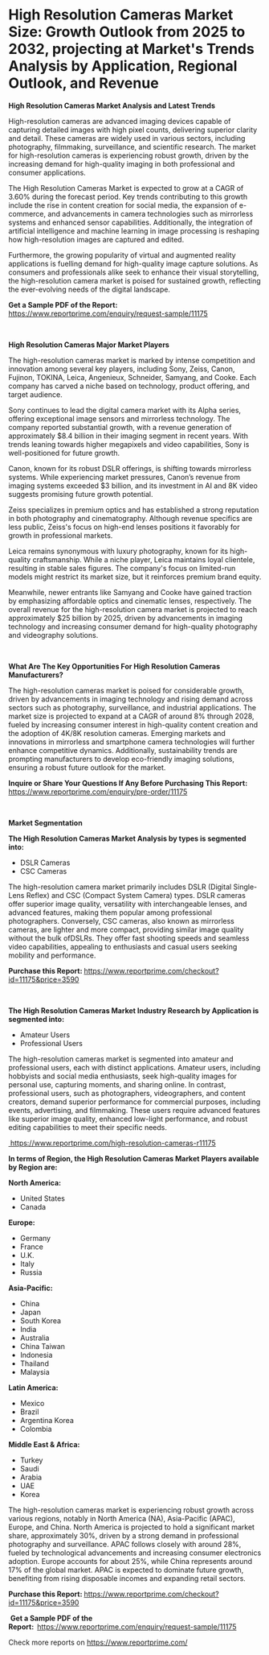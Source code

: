 <p><h1>High Resolution Cameras Market Size: Growth Outlook from 2025 to 2032, projecting at Market's Trends Analysis by Application, Regional Outlook, and Revenue</h1></p><p><strong>High Resolution Cameras Market Analysis and Latest Trends</strong></p>
<p><p>High-resolution cameras are advanced imaging devices capable of capturing detailed images with high pixel counts, delivering superior clarity and detail. These cameras are widely used in various sectors, including photography, filmmaking, surveillance, and scientific research. The market for high-resolution cameras is experiencing robust growth, driven by the increasing demand for high-quality imaging in both professional and consumer applications.</p><p>The High Resolution Cameras Market is expected to grow at a CAGR of 3.60% during the forecast period. Key trends contributing to this growth include the rise in content creation for social media, the expansion of e-commerce, and advancements in camera technologies such as mirrorless systems and enhanced sensor capabilities. Additionally, the integration of artificial intelligence and machine learning in image processing is reshaping how high-resolution images are captured and edited.</p><p>Furthermore, the growing popularity of virtual and augmented reality applications is fuelling demand for high-quality image capture solutions. As consumers and professionals alike seek to enhance their visual storytelling, the high-resolution camera market is poised for sustained growth, reflecting the ever-evolving needs of the digital landscape.</p></p>
<p><strong>Get a Sample PDF of the Report:&nbsp;</strong> <a href="https://www.reportprime.com/enquiry/request-sample/11175?utm_campaign=2634&utm_medium=2&utm_source=Github&utm_content=ia&utm_term=20032025&utm_id=high-resolution-cameras">https://www.reportprime.com/enquiry/request-sample/11175</a></p>
<p>&nbsp;</p>
<p><strong>High Resolution Cameras Major Market Players</strong></p>
<p><p>The high-resolution cameras market is marked by intense competition and innovation among several key players, including Sony, Zeiss, Canon, Fujinon, TOKINA, Leica, Angenieux, Schneider, Samyang, and Cooke. Each company has carved a niche based on technology, product offering, and target audience.</p><p>Sony continues to lead the digital camera market with its Alpha series, offering exceptional image sensors and mirrorless technology. The company reported substantial growth, with a revenue generation of approximately $8.4 billion in their imaging segment in recent years. With trends leaning towards higher megapixels and video capabilities, Sony is well-positioned for future growth.</p><p>Canon, known for its robust DSLR offerings, is shifting towards mirrorless systems. While experiencing market pressures, Canon’s revenue from imaging systems exceeded $3 billion, and its investment in AI and 8K video suggests promising future growth potential.</p><p>Zeiss specializes in premium optics and has established a strong reputation in both photography and cinematography. Although revenue specifics are less public, Zeiss's focus on high-end lenses positions it favorably for growth in professional markets.</p><p>Leica remains synonymous with luxury photography, known for its high-quality craftsmanship. While a niche player, Leica maintains loyal clientele, resulting in stable sales figures. The company's focus on limited-run models might restrict its market size, but it reinforces premium brand equity.</p><p>Meanwhile, newer entrants like Samyang and Cooke have gained traction by emphasizing affordable optics and cinematic lenses, respectively. The overall revenue for the high-resolution camera market is projected to reach approximately $25 billion by 2025, driven by advancements in imaging technology and increasing consumer demand for high-quality photography and videography solutions.</p></p>
<p>&nbsp;</p>
<p><strong>What Are The Key Opportunities For High Resolution Cameras Manufacturers?</strong></p>
<p><p>The high-resolution cameras market is poised for considerable growth, driven by advancements in imaging technology and rising demand across sectors such as photography, surveillance, and industrial applications. The market size is projected to expand at a CAGR of around 8% through 2028, fueled by increasing consumer interest in high-quality content creation and the adoption of 4K/8K resolution cameras. Emerging markets and innovations in mirrorless and smartphone camera technologies will further enhance competitive dynamics. Additionally, sustainability trends are prompting manufacturers to develop eco-friendly imaging solutions, ensuring a robust future outlook for the market.</p></p>
<p><strong>Inquire or Share Your Questions If Any Before Purchasing This Report:</strong> <a href="https://www.reportprime.com/enquiry/pre-order/11175?utm_campaign=2634&utm_medium=2&utm_source=Github&utm_content=ia&utm_term=20032025&utm_id=high-resolution-cameras">https://www.reportprime.com/enquiry/pre-order/11175</a></p>
<p>&nbsp;</p>
<p><strong>Market Segmentation</strong></p>
<p><strong>The High Resolution Cameras Market Analysis by types is segmented into:</strong></p>
<p><ul><li>DSLR Cameras</li><li>CSC Cameras</li></ul></p>
<p><p>The high-resolution camera market primarily includes DSLR (Digital Single-Lens Reflex) and CSC (Compact System Camera) types. DSLR cameras offer superior image quality, versatility with interchangeable lenses, and advanced features, making them popular among professional photographers. Conversely, CSC cameras, also known as mirrorless cameras, are lighter and more compact, providing similar image quality without the bulk ofDSLRs. They offer fast shooting speeds and seamless video capabilities, appealing to enthusiasts and casual users seeking mobility and performance.</p></p>
<p><strong>Purchase this Report:&nbsp;</strong><a href="https://www.reportprime.com/checkout?id=11175&price=3590&utm_campaign=2634&utm_medium=2&utm_source=Github&utm_content=ia&utm_term=20032025&utm_id=high-resolution-cameras">https://www.reportprime.com/checkout?id=11175&price=3590</a></p>
<p>&nbsp;</p>
<p><strong>The High Resolution Cameras Market Industry Research by Application is segmented into:</strong></p>
<p><ul><li>Amateur Users</li><li>Professional Users</li></ul></p>
<p><p>The high-resolution cameras market is segmented into amateur and professional users, each with distinct applications. Amateur users, including hobbyists and social media enthusiasts, seek high-quality images for personal use, capturing moments, and sharing online. In contrast, professional users, such as photographers, videographers, and content creators, demand superior performance for commercial purposes, including events, advertising, and filmmaking. These users require advanced features like superior image quality, enhanced low-light performance, and robust editing capabilities to meet their specific needs.</p></p>
<p><a href="https://www.reportprime.com/high-resolution-cameras-r11175?utm_campaign=2634&utm_medium=2&utm_source=Github&utm_content=ia&utm_term=20032025&utm_id=high-resolution-cameras">&nbsp;https://www.reportprime.com/high-resolution-cameras-r11175</a></p>
<p><strong>In terms of Region, the High Resolution Cameras Market Players available by Region are:</strong></p>
<p>
    <p> <strong> North America: </strong>
        <ul>
            <li>United States</li>
            <li>Canada</li>
        </ul>
        </p> 
    <p> <strong> Europe: </strong>
        <ul>
            <li>Germany</li>
            <li>France</li>
            <li>U.K.</li>
            <li>Italy</li>
            <li>Russia</li>
        </ul>
        </p> 
    <p> <strong> Asia-Pacific: </strong>
        <ul>
            <li>China</li>
            <li>Japan</li>
            <li>South Korea</li>
            <li>India</li>
            <li>Australia</li>
            <li>China Taiwan</li>
            <li>Indonesia</li>
            <li>Thailand</li>
            <li>Malaysia</li>
        </ul>
        </p> 
    <p> <strong> Latin America: </strong>
        <ul>
            <li>Mexico</li>
            <li>Brazil</li>
            <li>Argentina Korea</li>
            <li>Colombia</li>
        </ul>
        </p> 
    <p> <strong> Middle East & Africa: </strong>
        <ul>
            <li>Turkey</li>
            <li>Saudi</li>
            <li>Arabia</li>
            <li>UAE</li>
            <li>Korea</li>
        </ul>
    </p>
    </p>
<p><p>The high-resolution cameras market is experiencing robust growth across various regions, notably in North America (NA), Asia-Pacific (APAC), Europe, and China. North America is projected to hold a significant market share, approximately 30%, driven by a strong demand in professional photography and surveillance. APAC follows closely with around 28%, fueled by technological advancements and increasing consumer electronics adoption. Europe accounts for about 25%, while China represents around 17% of the global market. APAC is expected to dominate future growth, benefiting from rising disposable incomes and expanding retail sectors.</p></p>
<p><strong>Purchase this Report: </strong><a href="https://www.reportprime.com/checkout?id=11175&price=3590&utm_campaign=2634&utm_medium=2&utm_source=Github&utm_content=ia&utm_term=20032025&utm_id=high-resolution-cameras">https://www.reportprime.com/checkout?id=11175&price=3590</a></p>
<p>&nbsp;<strong>Get a Sample PDF of the Report:&nbsp;&nbsp;</strong><a href="https://www.reportprime.com/enquiry/request-sample/11175?utm_campaign=2634&utm_medium=2&utm_source=Github&utm_content=ia&utm_term=20032025&utm_id=high-resolution-cameras">https://www.reportprime.com/enquiry/request-sample/11175</a></p>
<p><strong></strong></p>
<p>Check more reports on <a href="https://www.reportprime.com/?utm_campaign=2634&utm_medium=2&utm_source=Github&utm_content=ia&utm_term=20032025&utm_id=high-resolution-cameras">https://www.reportprime.com/</a></p>